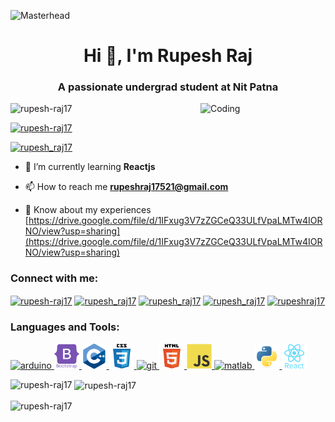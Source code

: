 ![Masterhead](https://process.filestackapi.com/cache=expiry:max/resize=width:1050/efbSR18hT5uRKuo0zoMA)
<h1 align="center">Hi 👋, I'm Rupesh Raj</h1>
<h3 align="center">A passionate undergrad student at Nit Patna</h3>
<img align="right" alt="Coding" width="200" src="https://c.tenor.com/2uyENRmiUt0AAAAC/coding.gif"/>

<p align="left"> <img src="https://komarev.com/ghpvc/?username=rupesh-raj17&label=Profile%20views&color=0e75b6&style=flat" alt="rupesh-raj17" /> </p>

<p align="left"> <a href="https://github.com/ryo-ma/github-profile-trophy"><img src="https://github-profile-trophy.vercel.app/?username=rupesh-raj17" alt="rupesh-raj17" /></a> </p>

<p align="left"> <a href="https://twitter.com/rupesh_raj17" target="blank"><img src="https://img.shields.io/twitter/follow/rupesh_raj17?logo=twitter&style=for-the-badge" alt="rupesh_raj17" /></a> </p>

- 🌱 I’m currently learning **Reactjs**

- 📫 How to reach me **rupeshraj17521@gmail.com**

- 📄 Know about my experiences [https://drive.google.com/file/d/1IFxug3V7zZGCeQ33ULfVpaLMTw4IORNO/view?usp=sharing](https://drive.google.com/file/d/1IFxug3V7zZGCeQ33ULfVpaLMTw4IORNO/view?usp=sharing)

<h3 align="left">Connect with me:</h3>
<p align="left">
<a href="https://codepen.io/rupesh-raj17" target="blank"><img align="center" src="https://raw.githubusercontent.com/rahuldkjain/github-profile-readme-generator/master/src/images/icons/Social/codepen.svg" alt="rupesh-raj17" height="30" width="40" /></a>
<a href="https://twitter.com/rupesh_raj17" target="blank"><img align="center" src="https://raw.githubusercontent.com/rahuldkjain/github-profile-readme-generator/master/src/images/icons/Social/twitter.svg" alt="rupesh_raj17" height="30" width="40" /></a>
<a href="https://instagram.com/rupesh_raj17" target="blank"><img align="center" src="https://raw.githubusercontent.com/rahuldkjain/github-profile-readme-generator/master/src/images/icons/Social/instagram.svg" alt="rupesh_raj17" height="30" width="40" /></a>
<a href="https://www.leetcode.com/rupesh_raj17" target="blank"><img align="center" src="https://raw.githubusercontent.com/rahuldkjain/github-profile-readme-generator/master/src/images/icons/Social/leet-code.svg" alt="rupesh_raj17" height="30" width="40" /></a>
<a href="https://auth.geeksforgeeks.org/user/rupeshraj17" target="blank"><img align="center" src="https://raw.githubusercontent.com/rahuldkjain/github-profile-readme-generator/master/src/images/icons/Social/geeks-for-geeks.svg" alt="rupeshraj17" height="30" width="40" /></a>
</p>

<h3 align="left">Languages and Tools:</h3>
<p align="left"> <a href="https://www.arduino.cc/" target="_blank" rel="noreferrer"> <img src="https://cdn.worldvectorlogo.com/logos/arduino-1.svg" alt="arduino" width="40" height="40"/> </a> <a href="https://getbootstrap.com" target="_blank" rel="noreferrer"> <img src="https://raw.githubusercontent.com/devicons/devicon/master/icons/bootstrap/bootstrap-plain-wordmark.svg" alt="bootstrap" width="40" height="40"/> </a> <a href="https://www.w3schools.com/cpp/" target="_blank" rel="noreferrer"> <img src="https://raw.githubusercontent.com/devicons/devicon/master/icons/cplusplus/cplusplus-original.svg" alt="cplusplus" width="40" height="40"/> </a> <a href="https://www.w3schools.com/css/" target="_blank" rel="noreferrer"> <img src="https://raw.githubusercontent.com/devicons/devicon/master/icons/css3/css3-original-wordmark.svg" alt="css3" width="40" height="40"/> </a> <a href="https://git-scm.com/" target="_blank" rel="noreferrer"> <img src="https://www.vectorlogo.zone/logos/git-scm/git-scm-icon.svg" alt="git" width="40" height="40"/> </a> <a href="https://www.w3.org/html/" target="_blank" rel="noreferrer"> <img src="https://raw.githubusercontent.com/devicons/devicon/master/icons/html5/html5-original-wordmark.svg" alt="html5" width="40" height="40"/> </a> <a href="https://developer.mozilla.org/en-US/docs/Web/JavaScript" target="_blank" rel="noreferrer"> <img src="https://raw.githubusercontent.com/devicons/devicon/master/icons/javascript/javascript-original.svg" alt="javascript" width="40" height="40"/> </a> <a href="https://www.mathworks.com/" target="_blank" rel="noreferrer"> <img src="https://upload.wikimedia.org/wikipedia/commons/2/21/Matlab_Logo.png" alt="matlab" width="40" height="40"/> </a> <a href="https://www.python.org" target="_blank" rel="noreferrer"> <img src="https://raw.githubusercontent.com/devicons/devicon/master/icons/python/python-original.svg" alt="python" width="40" height="40"/> </a> <a href="https://reactjs.org/" target="_blank" rel="noreferrer"> <img src="https://raw.githubusercontent.com/devicons/devicon/master/icons/react/react-original-wordmark.svg" alt="react" width="40" height="40"/> </a> </p>

<p><img align="left" src="https://github-readme-stats.vercel.app/api/top-langs?username=rupesh-raj17&show_icons=true&locale=en&layout=compact" alt="rupesh-raj17" /></p>

<p>&nbsp;<img align="center" src="https://github-readme-stats.vercel.app/api?username=rupesh-raj17&show_icons=true&locale=en" alt="rupesh-raj17" /></p>

<p><img align="center" src="https://github-readme-streak-stats.herokuapp.com/?user=rupesh-raj17&" alt="rupesh-raj17" /></p>


